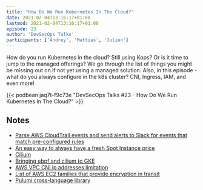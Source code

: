 ```yaml
---
title: "How Do We Run Kubernetes In The Cloud?"
date: 2021-02-04T13:16:17+01:00
lastmod: 2021-02-04T13:16:17+01:00
episode: 23
author: 'DevSecOps Talks'
participants: ['Andrey', 'Mattias', 'Julien']
---
```


How do you run Kubernetes in the cloud? Still using Kops? Or is it time to jump to the managed offerings?
We go through the list of things you might be missing out on if not yet using a managed solution.
Also, in this episode - what do you always configure in the k8s cluster? CNI, Ingress, IAM, and even more!

<!--more-->

<!-- Player -->

{{< podbean jaq7t-f9c73e "DevSecOps Talks #23 - How Do We Run Kubernetes In The Cloud?" >}}

## Notes

- [Parse AWS CloudTrail events and send alerts to Slack for events that match pre-configured rules](https://github.com/fivexl/terraform-aws-cloudtrail-to-slack)
- [An easy way to always have a fresh Spot Instance price](https://github.com/fivexl/terraform-aws-ec2-spot-price)
- [Cilium](https://cilium.io)
- [Bringing ebpf and cilium to GKE](https://cloud.google.com/blog/products/containers-kubernetes/bringing-ebpf-and-cilium-to-google-kubernetes-engine)
- [AWS VPC CNI ip addresses limitation](https://docs.aws.amazon.com/eks/latest/userguide/pod-networking.html)
- [List of AWS EC2 families that provide encryption in transit](https://docs.aws.amazon.com/AWSEC2/latest/UserGuide/data-protection.html#encryption-transit)
- [Pulumi cross-language library](https://twitter.com/stack72/status/1354894273041342468)
